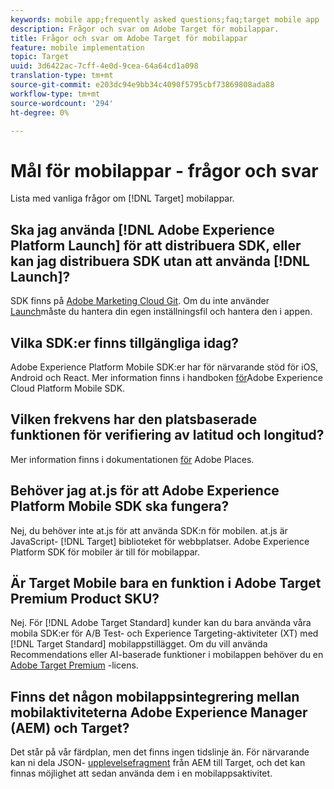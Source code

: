 ```yaml
---
keywords: mobile app;frequently asked questions;faq;target mobile app
description: Frågor och svar om Adobe Target för mobilappar.
title: Frågor och svar om Adobe Target för mobilappar
feature: mobile implementation
topic: Target
uuid: 3d6422ac-7cff-4e0d-9cea-64a64cd1a098
translation-type: tm+mt
source-git-commit: e203dc94e9bb34c4090f5795cbf73869808ada88
workflow-type: tm+mt
source-wordcount: '294'
ht-degree: 0%

---
```



# Mål för mobilappar - frågor och svar

Lista med vanliga frågor om [!DNL Target] mobilappar.

## Ska jag använda [!DNL Adobe Experience Platform Launch] för att distribuera SDK, eller kan jag distribuera SDK utan att använda [!DNL Launch]?

SDK finns på [Adobe Marketing Cloud Git](https://github.com/Adobe-Marketing-Cloud/acp-sdks/). Om du inte använder [Launch](https://docs.adobe.com/content/help/en/launch/using/overview.html)måste du hantera din egen inställningsfil och hantera den i appen.

## Vilka SDK:er finns tillgängliga idag?

Adobe Experience Platform Mobile SDK:er har för närvarande stöd för iOS, Android och React. Mer information finns i handboken [för](https://aep-sdks.gitbook.io/docs/)Adobe Experience Cloud Platform Mobile SDK.

## Vilken frekvens har den platsbaserade funktionen för verifiering av latitud och longitud?

Mer information finns i dokumentationen [för](https://placesdocs.com/places-services-by-adobe-documentation/) Adobe Places.

## Behöver jag at.js för att Adobe Experience Platform Mobile SDK ska fungera?

Nej, du behöver inte at.js för att använda SDK:n för mobilen. at.js är JavaScript- [!DNL Target] biblioteket för webbplatser. Adobe Experience Platform SDK för mobiler är till för mobilappar.

## Är Target Mobile bara en funktion i Adobe Target Premium Product SKU?

Nej. För [!DNL Adobe Target Standard] kunder kan du bara använda våra mobila SDK:er för A/B Test- och Experience Targeting-aktiviteter (XT) med [!DNL Target Standard] mobilappstillägget. Om du vill använda Recommendations eller AI-baserade funktioner i mobilappen behöver du en [Adobe Target Premium](/help/c-intro/intro.md#premium) -licens.

## Finns det någon mobilappsintegrering mellan mobilaktiviteterna Adobe Experience Manager (AEM) och Target?

Det står på vår färdplan, men det finns ingen tidslinje än. För närvarande kan ni dela JSON- [upplevelsefragment](/help/c-experiences/c-manage-content/aem-experience-fragments.md) från AEM till Target, och det kan finnas möjlighet att sedan använda dem i en mobilappsaktivitet.
